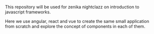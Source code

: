 This repository will be used for zenika nightclazz on introduction to javascript frameworks.

Here we use angular, react and vue to create the same small application from scratch and explore the concept of components in each of them.
